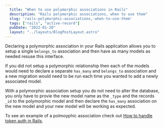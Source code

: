 ```yaml
---
  title: "When to use polymorphic associations in Rails"
  description: "Rails polymorphic associations, when to use them"
  slug: 'rails-polymorphic-associations,-when-to-use-them'
  tags: ["rails", "active-record"]
  pubDate: "2022-01-20"
  layout: "../layouts/BlogPostLayout.astro"
---
```


Declaring a polymorphic association in your Rails application allows you to setup a single `belongs_to` association and then have as many models as needed resuse this interface. 

If you did not setup a polymorphic relationship then each of the models would need to declare a separate `has_many` and `belongs_to` association and a new migration would need to be run each time you wanted to add a newly associated model.

With a polymorphic association setup you do not need to alter the database, you only have to provie the new model name as the `_type` and the records `_id` to the polymorphic model and then declare the `has_many` association on the new model and your new model will be working as expected.

To see an example of a polmoyphic association check out [How to handle token auth in Rails](https://www.devdecks.io/2022-how-to-handle-token-auth-in-rails).
